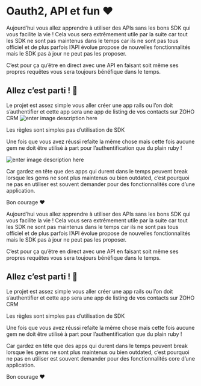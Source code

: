 # Oauth2, API et fun ❤️
Aujourd’hui vous allez apprendre à utiliser des APIs sans les bons SDK qui vous facilite la vie ! Cela vous sera extrêmement utile par la suite car tout les SDK ne sont pas maintenus dans le temps car ils ne sont pas tous officiel et de plus parfois l’API évolue propose de nouvelles fonctionnalités  mais le SDK pas à jour ne peut pas les proposer.

  

C’est pour ça qu’être en direct avec une API en faisant soit même ses propres requêtes vous sera toujours bénéfique dans le temps.

  

## Allez c’est parti ! 🎉

  

  

Le projet est assez simple vous aller créer une app rails ou l’on doit s’authentifier et cette app sera une app de listing de vos contacts sur ZOHO CRM
![enter image description here](https://i.pinimg.com/originals/40/de/cc/40decc352d5be1d9e59bbd80a5acc8b7.png)

  

Les règles sont simples pas d’utilisation de SDK

  

  

Une fois que vous avez réussi refaite la même chose mais cette fois aucune gem ne doit être utilisé à part pour l’authentification que du plain ruby !

![enter image description here](https://blog.mwpreston.net/wp-content/uploads/2018/09/ruby-logo.png)

 Car gardez en tête que des apps qui durent dans le temps peuvent break lorsque les gems ne sont plus maintenus ou bien outdated, c’est pourquoi ne pas en utiliser est souvent demander pour des fonctionnalités core d’une application.


Bon courage ❤️


Aujourd’hui vous allez apprendre à utiliser des APIs sans les bons SDK qui vous facilite la vie ! Cela vous sera extrêmement utile par la suite car tout les SDK ne sont pas maintenus dans le temps car ils ne sont pas tous officiel et de plus parfois l’API évolue propose de nouvelles fonctionnalités  mais le SDK pas à jour ne peut pas les proposer.

  

C’est pour ça qu’être en direct avec une API en faisant soit même ses propres requêtes vous sera toujours bénéfique dans le temps.

  

## Allez c’est parti ! 🎉

  

  

Le projet est assez simple vous aller créer une app rails ou l’on doit s’authentifier et cette app sera une app de listing de vos contacts sur ZOHO CRM

  

Les règles sont simples pas d’utilisation de SDK

  

  

Une fois que vous avez réussi refaite la même chose mais cette fois aucune gem ne doit être utilisé à part pour l’authentification que du plain ruby !


 Car gardez en tête que des apps qui durent dans le temps peuvent break lorsque les gems ne sont plus maintenus ou bien outdated, c’est pourquoi ne pas en utiliser est souvent demander pour des fonctionnalités core d’une application.


Bon courage ❤️
